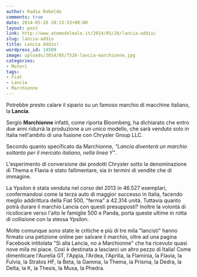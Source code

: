```yaml
---
author: Radio Rebelde
comments: true
date: 2014-05-26 20:13:53+00:00
layout: post
link: http://www.atomodelmale.it/2014/05/26/lancia-addio/
slug: lancia-addio
title: Lancia Addio!
wordpress_id: 14509
image: uploads/2014/05/7526-lancia-marchionne.jpg
categories:
- Motori
tags:
- Fiat
- Lancia
- Marchionne
---
```


Potrebbe presto calare il sipario su un famoso marchio di macchine italiano, la **Lancia**.

Sergio **Marchionne** infatti, come riporta Bloomberg, ha dichiarato che entro due anni ridurrà la produzione a un unico modello, che sarà venduto solo in Italia nell'ambito di una fusione con Chrysler Group LLC.

Secondo quanto specificato da Marchionne, _"Lancia diventerà un marchio soltanto per il mercato italiano, nella linea Y"_.

L'esperimento di conversione dei prodotti Chrysler sotto la denominazione di Thema e Flavia è stato fallimentare, sia in termini di vendite che di immagine.

La Ypsilon è stata venduta nel corso del 2013 in 46.527 esemplari, confermandosi come la terza auto di maggior successo in Italia, facendo meglio addirittura della Fiat 500, "ferma" a 42.314 unità. Tuttavia quanto potrà durare il marchio Lancia con questi presupposti? Inoltre la volontà di ricollocare verso l'alto le famiglie 500 e Panda, porta queste ultime in rotta di collisione con la stessa Ypsilon.

Molte comunque sono state le critiche e più di tre mila "lancisti" hanno firmato una petizione online per salvare il marchio, oltre ad una pagina Facebook intitolata "Sì alla Lancia, no a Marchionne" che ha ricevuto quasi nove mila mi piace. Così è destinata a lasciarci un altro pezzo di Italia! Come dimenticare l'Aurelia GT, l'Appia, l'Ardea, l'Aprilia, la Flaminia, la Flavia, la Fulvia, la Stratos HF, la Beta, la Gamma, la Thema, la Prisma, la Dedra, la Delta, la K, la Thesis, la Musa, la Phedra.
